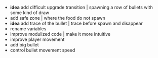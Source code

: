 - **idea** add difficult upgrade transition | spawning a row of bullets with some kind of draw
- add safe zone | where the food do not spawn
- **idea** add trace of the bullet | trace before spawn and disappear
- rename variables
- improve modulized code | make it more intuitive
- improve player movement
- add big bullet
- control bullet movement speed
